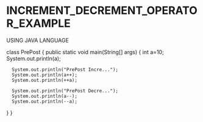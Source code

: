 # INCREMENT_DECREMENT_OPERATOR_EXAMPLE
USING JAVA LANGUAGE


class PrePost
{
   public static void main(String[] args)
   {
      int a=10;
      System.out.println(a);
      
      System.out.println("PrePost Incre...");
      System.out.println(a++);
      System.out.println(++a);
         
      System.out.println("PrePost Decre...");
      System.out.println(a--);
      System.out.println(--a);
   }
}   
   
